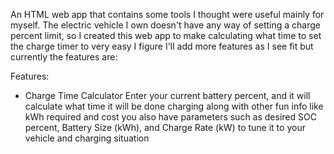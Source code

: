 An HTML web app that contains some tools I thought were useful mainly for myself.
The electric vehicle I own doesn't have any way of setting a charge percent limit, so I created this web app to make calculating what time to set the charge timer to very easy
I figure I'll add more features as I see fit but currently the features are:

Features:
- Charge Time Calculator
  Enter your current battery percent, and it will calculate what time it will be done charging along with other fun info like kWh required and cost
  you also have parameters such as desired SOC percent, Battery Size (kWh), and Charge Rate (kW) to tune it to your vehicle and charging situation
